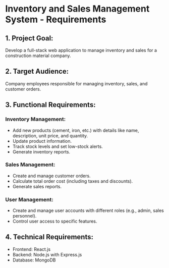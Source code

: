 
# Inventory and Sales Management System - Requirements

## 1. Project Goal:
Develop a full-stack web application to manage inventory and sales for a construction material company.

## 2. Target Audience:
Company employees responsible for managing inventory, sales, and customer orders.

## 3. Functional Requirements:

### Inventory Management:
- Add new products (cement, iron, etc.) with details like name, description, unit price, and quantity.
- Update product information.
- Track stock levels and set low-stock alerts.
- Generate inventory reports.

### Sales Management:
- Create and manage customer orders.
- Calculate total order cost (including taxes and discounts).
- Generate sales reports.

### User Management:
- Create and manage user accounts with different roles (e.g., admin, sales personnel).
- Control user access to specific features.

## 4. Technical Requirements:
- Frontend: React.js
- Backend: Node.js with Express.js
- Database: MongoDB
